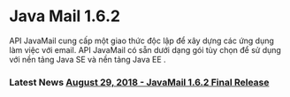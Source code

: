 # Java Mail 1.6.2

API JavaMail cung cấp một giao thức độc lập để xây dựng các ứng dụng làm việc với email. API JavaMail có sẵn dưới dạng gói tùy chọn để sử dụng với nền tảng Java SE và nền tảng Java EE .

### Latest News [August 29, 2018 - JavaMail 1.6.2 Final Release](https://github.com/javaee/javamail/releases)
